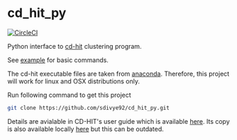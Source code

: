 # cd_hit_py

[![CircleCI](https://circleci.com/gh/circleci/circleci-docs.svg?style=shield)](https://app.circleci.com/pipelines/github/sdivye92/cd_hit_py)

Python interface to <a href="http://weizhong-lab.ucsd.edu/cdhit-web-server/cgi-bin/index.cgi?cmd=cd-hit">cd-hit</a> clustering program.

See [example](https://github.com/sdivye92/cd_hit_py/tree/master/example) for basic commands.

The cd-hit executable files are taken from [anaconda](https://anaconda.org/bioconda/cd-hit/files). Therefore, this project will work for linux and OSX distributions only.

Run following command to get this project

```sh
git clone https://github.com/sdivye92/cd_hit_py.git
```

Details are avialable in CD-HIT's user guide which is available [here](http://www.bioinformatics.org/cd-hit/cd-hit-user-guide.pdf). Its copy is also available locally [here](cd-hit-user-guide.pdf) but this can be outdated.
